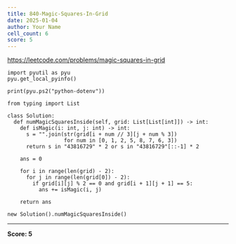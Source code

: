 ```yaml
---
title: 840-Magic-Squares-In-Grid
date: 2025-01-04
author: Your Name
cell_count: 6
score: 5
---
```


https://leetcode.com/problems/magic-squares-in-grid


```
import pyutil as pyu
pyu.get_local_pyinfo()
```


```
print(pyu.ps2("python-dotenv"))
```


```
from typing import List
```


```
class Solution:
  def numMagicSquaresInside(self, grid: List[List[int]]) -> int:
    def isMagic(i: int, j: int) -> int:
      s = "".join(str(grid[i + num // 3][j + num % 3])
                  for num in [0, 1, 2, 5, 8, 7, 6, 3])
      return s in "43816729" * 2 or s in "43816729"[::-1] * 2

    ans = 0

    for i in range(len(grid) - 2):
      for j in range(len(grid[0]) - 2):
        if grid[i][j] % 2 == 0 and grid[i + 1][j + 1] == 5:
          ans += isMagic(i, j)

    return ans
```


```
new Solution().numMagicSquaresInside()
```


---
**Score: 5**